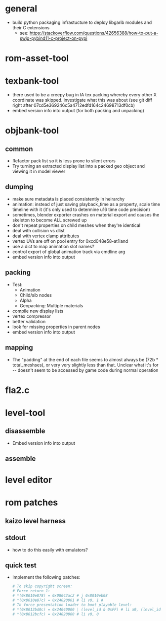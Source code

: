 # general
- build python packaging infrastucture to deploy libgarib modules and their C extensions
  - see: https://stackoverflow.com/questions/42656388/how-to-put-a-swig-pybind11-c-project-on-pypi

# rom-asset-tool

# texbank-tool
- there used to be a creepy bug in IA tex packing whereby every other X coordinate
  was skipped. investigate what this was about (see git diff right after 07cd5e369246c5a4712edfd164c24698713df0cb)
- embed version info into output (for both packing and unpacking)

# objbank-tool
## common
- Refactor pack list so it is less prone to silent errors
- Try turning an extracted display list into a packed geo object and viewing it in model viewer

## dumping
- make sure metadata is placed consistently in heirarchy
- animation: instead of just saving playback_time as a property,
             scale time timeline with it (it's only used to determine u16
             time code precision)
- sometimes, blender exporter crashes on material export and causes the skeleton to become ALL screwed up
- don't repeat properties on child meshes when they're identical 
- deal with collision vs dlist
- deal with vertex clamp attributes
- vertex UVs are off on pool entry for 0xcd048e58-at1land
- use a dict to map animation slot names?
- control export of global animation track via cmdline arg
- embed version info into output


## packing
- Test:
    - Animation
    - Child/sib nodes
    - Alpha
    - Geopacking: Multiple materials
- compile new display lists
- vertex compressor
- better validation
- look for missing properties in parent nodes
- embed version info into output


## mapping
- The "padding" at the end of each file seems
  to almost always be (72b * total_meshses), or very
  very slightly less than that.
  Unclear what it's for -- doesn't seem to be accessed
  by game code during normal operation

# fla2.c

# level-tool

## disassemble
- Embed version info into output

## assemble

# level editor

# rom patches

## kaizo level harness

## stdout
- how to do this easily with emulators?

## quick test
- Implement the following patches:
  ```python
  # To skip copyright screen:
  # Force return 1:
  # *(0x8010e878) = 0x08043ac2 # j 0x8010eb08
  # *(0x8010e87c) = 0x24020001 # li v0, 1 # 
  # To force presentation loader to boot playable level:
  # *(0x8012bd0c) = 0x24040000 | (level_id & 0xFF) # li a0, (level_id & 0xff) 
  # *(0x8012bcfc) = 0x24020000 # li v0, 0 
  ```